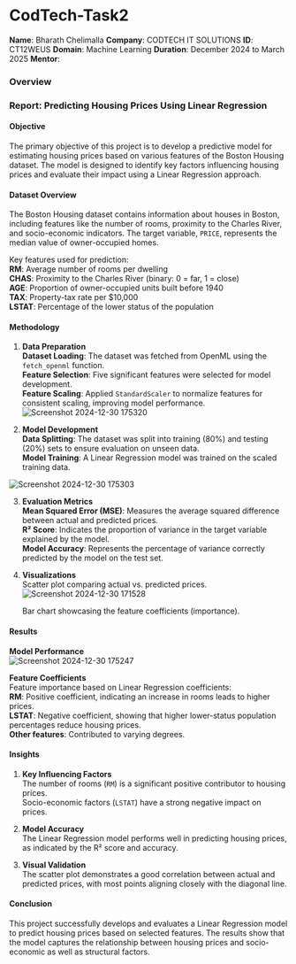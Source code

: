 # CodTech-Task2
**Name**: Bharath Chelimalla
**Company**: CODTECH IT SOLUTIONS
**ID**: CT12WEUS
**Domain**: Machine Learning
**Duration**: December 2024 to March 2025
**Mentor**: 

### Overview
### Report: Predicting Housing Prices Using Linear Regression  

#### **Objective**  
The primary objective of this project is to develop a predictive model for estimating housing prices based on various features of the Boston Housing dataset. The model is designed to identify key factors influencing housing prices and evaluate their impact using a Linear Regression approach.

#### **Dataset Overview**  
The Boston Housing dataset contains information about houses in Boston, including features like the number of rooms, proximity to the Charles River, and socio-economic indicators. The target variable, `PRICE`, represents the median value of owner-occupied homes.  

Key features used for prediction:  
 **RM**: Average number of rooms per dwelling  
 **CHAS**: Proximity to the Charles River (binary: 0 = far, 1 = close)  
 **AGE**: Proportion of owner-occupied units built before 1940  
 **TAX**: Property-tax rate per $10,000  
 **LSTAT**: Percentage of the lower status of the population  
 
#### **Methodology**  
1. **Data Preparation**  
    **Dataset Loading**: The dataset was fetched from OpenML using the `fetch_openml` function.  
    **Feature Selection**: Five significant features were selected for model development.  
    **Feature Scaling**: Applied `StandardScaler` to normalize features for consistent scaling, improving model performance.
![Screenshot 2024-12-30 175320](https://github.com/user-attachments/assets/a9d4cd72-87f3-4470-bfc3-3e9cd9d4508d)


2. **Model Development**  
    **Data Splitting**: The dataset was split into training (80%) and testing (20%) sets to ensure evaluation on unseen data.  
    **Model Training**: A Linear Regression model was trained on the scaled training data.

![Screenshot 2024-12-30 175303](https://github.com/user-attachments/assets/5acfe54c-4272-4b2d-9295-3609910b9d58)


3. **Evaluation Metrics**  
    **Mean Squared Error (MSE)**: Measures the average squared difference between actual and predicted prices.  
    **R² Score**: Indicates the proportion of variance in the target variable explained by the model.  
    **Model Accuracy**: Represents the percentage of variance correctly predicted by the model on the test set.  

4. **Visualizations**  
    Scatter plot comparing actual vs. predicted prices.
   ![Screenshot 2024-12-30 171528](https://github.com/user-attachments/assets/38d1b58c-73a9-4c57-9054-238e6965b30a)

    Bar chart showcasing the feature coefficients (importance).
    
#### **Results**  
 **Model Performance**  
   ![Screenshot 2024-12-30 175247](https://github.com/user-attachments/assets/66de276b-8156-4349-bf67-0eb22367bfbd)

 **Feature Coefficients**  
  Feature importance based on Linear Regression coefficients:  
   **RM**: Positive coefficient, indicating an increase in rooms leads to higher prices.  
   **LSTAT**: Negative coefficient, showing that higher lower-status population percentages reduce housing prices.  
   **Other features**: Contributed to varying degrees.

#### **Insights**  
1. **Key Influencing Factors**  
    The number of rooms (`RM`) is a significant positive contributor to housing prices.  
    Socio-economic factors (`LSTAT`) have a strong negative impact on prices.  

2. **Model Accuracy**  
    The Linear Regression model performs well in predicting housing prices, as indicated by the R² score and accuracy.  

3. **Visual Validation**  
    The scatter plot demonstrates a good correlation between actual and predicted prices, with most points aligning closely with the diagonal line.  

#### **Conclusion**  
This project successfully develops and evaluates a Linear Regression model to predict housing prices based on selected features. The results show that the model captures the relationship between housing prices and socio-economic as well as structural factors.  

